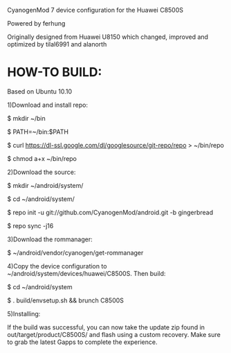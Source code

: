 CyanogenMod 7 device configuration for the Huawei C8500S

Powered by ferhung

Originally designed from Huawei U8150 which changed, improved and optimized by tilal6991 and alanorth

HOW-TO BUILD:
=========

Based on Ubuntu 10.10

1)Download and install repo:

$ mkdir ~/bin

$ PATH=~/bin:$PATH

$ curl https://dl-ssl.google.com/dl/googlesource/git-repo/repo > ~/bin/repo

$ chmod a+x ~/bin/repo

2)Download the source:

$ mkdir ~/android/system/

$ cd ~/android/system/

$ repo init -u git://github.com/CyanogenMod/android.git -b gingerbread

$ repo sync -j16

3)Download the rommanager:

$ ~/android/vendor/cyanogen/get-rommanager

4)Copy the device configuration to ~/android/system/devices/huawei/C8500S. Then build:

$ cd ~/android/system

$ . build/envsetup.sh && brunch C8500S

5)Installing:

If the build was successful, you can now take the update zip found in out/target/product/C8500S/ and flash using a custom recovery. Make sure to grab the latest Gapps to complete the experience.


